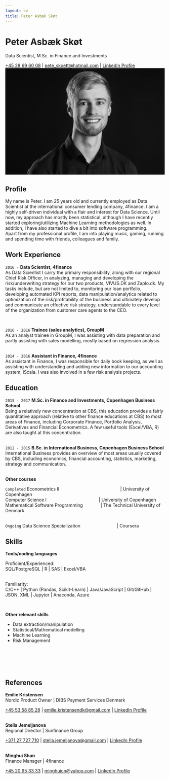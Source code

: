 ```yaml
---
layout: cv
title: Peter Asbæk Skøt
---
```

# Peter Asbæk Skøt
Data Scientist, M.Sc. in Finance and Investments


<div id="webaddress">
<a href="tel:004528696008">+45 28 69 60 08</a> |
<a href="mailto:pete_skoett@hotmail.com">pete_skoett@hotmail.com</a>
| <a href="https://www.linkedin.com/in/peter-sk%C3%B8t-942b8060/">LinkedIn Profile</a>
</div>


<img src="Skof.jpg">

## Profile
My name is Peter. I am 25 years old and currently employed as Data Scientist at the international consumer lending company, 4finance.
I am a highly self-driven individual with a flair and interest for Data Science. Until now, my approach has mostly been statistical,
although I have recently started exploring/utilizing Machine Learning methodologies as well. In addition, I have also started to dive a bit into software programming.<br/>
Apart from my professional profile, I am into playing music, gaming, running and spending time with friends, colleagues and family.

## Work Experience

`2016 -`
__Data Scientist, 4finance__ <br/>
As Data Scientist I carry the primary responsibility, along with our regional Chief Risk Officer, in analyzing, managing and developing the risk/underwriting strategy
for our two products, VIVUS.DK and Zaplo.dk.
My tasks include, but are not limited to, monitoring our loan portfolio, developing automated KPI reports, data manipulation/analytics related to optimization of the risk/profitability of the business
and ultimately develop and communicate an effective risk strategy, understandable to every level of the organization from customer care agents to the CEO.

<br/>

`2016 - 2016`
__Trainee (sales analytics), GroupM__<br/>
As an analyst trainee in GroupM, I was assisting with data preparation and partly assisting with sales modelling, mostly based on regression analysis.
<br/><br/>

`2014 - 2016`
__Assistant in Finance, 4finance__<br/>
As assistant in Finance, I was responsible for daily book keeping, as well as assisting with understanding and adding new information to our accounting system, iScala.
I was also involved in a few risk analysis projects.

## Education
`2015 - 2017`
__M.Sc. in Finance and Investments, Copenhagen Business School__<br/>
Being a relatively new concentration at CBS, this education provides a fairly quantitative approach (relative to other finance educations at CBS) to most areas of Finance, including Corporate Finance, Portfolio Analysis, Derivatives and Financial Econometrics.
A few useful tools (Excel/VBA, R) are also taught at this concentration.
<br/><br/>

`2012 - 2015`
__B.Sc. in International Business, Copenhagen Business School__<br/>
International Business provides an overview of most areas usually covered by CBS, including economics, financial accounting, statistics, marketing, strategy and communication.
<br/><br/>

__Other courses__

`Completed`
Econometrics II &nbsp;&nbsp;&nbsp;&nbsp;&nbsp;&nbsp;&nbsp;&nbsp;&nbsp;&nbsp;&nbsp;&nbsp;&nbsp;&nbsp;&nbsp;&nbsp;&nbsp;&nbsp;
&nbsp;&nbsp;&nbsp;&nbsp;&nbsp;&nbsp;&nbsp;&nbsp;&nbsp;&nbsp;&nbsp;&nbsp;&nbsp;&nbsp;&nbsp;&nbsp;&nbsp;&nbsp;
&nbsp;&nbsp;&nbsp;&nbsp;&nbsp;&nbsp;&nbsp;&nbsp;&nbsp; \| University of Copenhagen <br/>
Computer Science I&nbsp;&nbsp;&nbsp;&nbsp;&nbsp;&nbsp;&nbsp;&nbsp;&nbsp;&nbsp;&nbsp;&nbsp;&nbsp;&nbsp;&nbsp;&nbsp;&nbsp;&nbsp;&nbsp;&nbsp;&nbsp;&nbsp;&nbsp;&nbsp;&nbsp;&nbsp;
&nbsp;&nbsp;&nbsp;&nbsp;&nbsp;&nbsp;&nbsp;&nbsp;&nbsp;&nbsp;&nbsp;&nbsp;&thinsp;&thinsp;&thinsp; \| University of Copenhagen <br/>
Mathematical Software Programming &nbsp;&nbsp;&nbsp;&nbsp;&nbsp;&nbsp;&nbsp;&nbsp;&nbsp;&nbsp;&thinsp;&thinsp;&thinsp;&thinsp;&thinsp;\| The Technical University of Denmark
<br/><br/>

`Ongoing`
Data Science Specialization &nbsp;&nbsp;&nbsp;&nbsp;&nbsp;&nbsp;&nbsp;&nbsp;&nbsp;&nbsp;&nbsp;&nbsp;&nbsp;&nbsp;&nbsp;&nbsp;&nbsp;&nbsp;&nbsp;&nbsp;&nbsp;&nbsp;&nbsp;
&nbsp;&nbsp;&#8202;&#8202;&#8202;&#8202; \| Coursera <br/>


## Skills

__Tools/coding languages__


Proficient/Experienced: <br/>
SQL/PostgreSQL \| R \| SAS \| Excel/VBA
<br/><br/>

Familiarity:
<br/> C/C++ \| Python (Pandas, Scikit-Learn) \| Java/JavaScript \| Git/GitHub \| JSON, XML \| Jupyter \| Anaconda, Azure

<br/>

__Other relevant skills__

- Data extraction/manipulation
- Statistical/Mathematical modelling
- Machine Learning
- Risk Management


<br/>
<br/>
<br/>
<br/>
<!--__Spoken/written languages__-->

<!--Danish, English-->

## References

__Emilie Kristensen__ <br/>
Nordic Product Owner \| DIBS Payment Services Denmark <br/>
<div id="webaddress">
<a href="tel:004553588528">+45 53 58 85 28</a> |
<a href="mailto:emilie.kristensendk@gmail.com">emilie.kristensendk@gmail.com</a> | <a href="https://www.linkedin.com/in/emilie-kristensen-506822155/">LinkedIn Profile</a>
<br/><br/>
</div>

__Stella Jemeljanova__ <br/>
Regional Director \| Sunfinance Group <br/>
<div id="webaddress">
<a href="tel:00371729727710">+371 27 727 710</a> |
<a href="mailto:stella.jemeljanova@gmail.com">stella.jemeljanova@gmail.com</a> |
<a href="https://www.linkedin.com/in/stella-jemeljanova-b4629580/">LinkedIn Profile</a>
<br/><br/>
</div>

__Minghui Shan__ <br/>
Finance Manager \| 4finance <br/>
<div id="webaddress">
<a href="tel:004520953333">+45 20 95 33 33</a> |
<a href="mailto:minghuicn@yahoo.com">minghuicn@yahoo.com</a> | <a href="https://www.linkedin.com/in/minghui-shan-717508b/">LinkedIn Profile</a>
</div>
